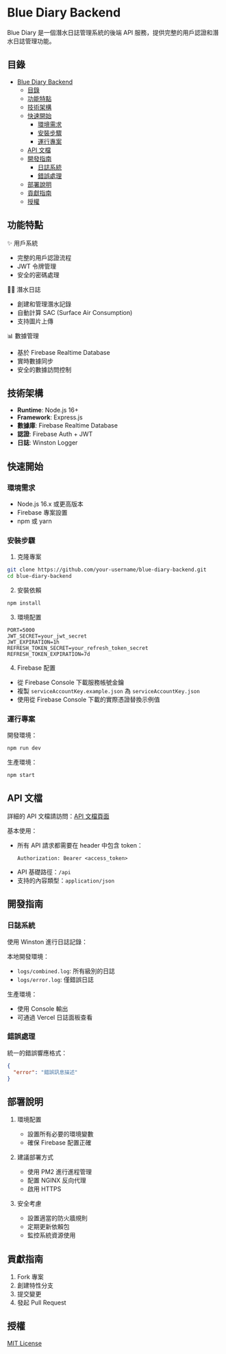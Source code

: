 # Blue Diary Backend

Blue Diary 是一個潛水日誌管理系統的後端 API 服務，提供完整的用戶認證和潛水日誌管理功能。

## 目錄

- [Blue Diary Backend](#blue-diary-backend)
  - [目錄](#目錄)
  - [功能特點](#功能特點)
  - [技術架構](#技術架構)
  - [快速開始](#快速開始)
    - [環境需求](#環境需求)
    - [安裝步驟](#安裝步驟)
    - [運行專案](#運行專案)
  - [API 文檔](#api-文檔)
  - [開發指南](#開發指南)
    - [日誌系統](#日誌系統)
    - [錯誤處理](#錯誤處理)
  - [部署說明](#部署說明)
  - [貢獻指南](#貢獻指南)
  - [授權](#授權)

## 功能特點

✨ 用戶系統

- 完整的用戶認證流程
- JWT 令牌管理
- 安全的密碼處理

🏊‍♂️ 潛水日誌

- 創建和管理潛水記錄
- 自動計算 SAC (Surface Air Consumption)
- 支持圖片上傳

📊 數據管理

- 基於 Firebase Realtime Database
- 實時數據同步
- 安全的數據訪問控制

## 技術架構

- **Runtime**: Node.js 16+
- **Framework**: Express.js
- **數據庫**: Firebase Realtime Database
- **認證**: Firebase Auth + JWT
- **日誌**: Winston Logger

## 快速開始

### 環境需求

- Node.js 16.x 或更高版本
- Firebase 專案設置
- npm 或 yarn

### 安裝步驟

1. 克隆專案

```bash
git clone https://github.com/your-username/blue-diary-backend.git
cd blue-diary-backend
```

2. 安裝依賴

```bash
npm install
```

3. 環境配置

```env
PORT=5000
JWT_SECRET=your_jwt_secret
JWT_EXPIRATION=1h
REFRESH_TOKEN_SECRET=your_refresh_token_secret
REFRESH_TOKEN_EXPIRATION=7d
```

4. Firebase 配置

- 從 Firebase Console 下載服務帳號金鑰
- 複製 `serviceAccountKey.example.json` 為 `serviceAccountKey.json`
- 使用從 Firebase Console 下載的實際憑證替換示例值

### 運行專案

開發環境：

```bash
npm run dev
```

生產環境：

```bash
npm start
```

## API 文檔

詳細的 API 文檔請訪問：[API 文檔頁面](./docs/api.html)

基本使用：

- 所有 API 請求都需要在 header 中包含 token：
  ```
  Authorization: Bearer <access_token>
  ```
- API 基礎路徑：`/api`
- 支持的內容類型：`application/json`

## 開發指南

### 日誌系統

使用 Winston 進行日誌記錄：

本地開發環境：

- `logs/combined.log`: 所有級別的日誌
- `logs/error.log`: 僅錯誤日誌

生產環境：

- 使用 Console 輸出
- 可通過 Vercel 日誌面板查看

### 錯誤處理

統一的錯誤響應格式：

```json
{
  "error": "錯誤訊息描述"
}
```

## 部署說明

1. 環境配置

   - 設置所有必要的環境變數
   - 確保 Firebase 配置正確

2. 建議部署方式

   - 使用 PM2 進行進程管理
   - 配置 NGINX 反向代理
   - 啟用 HTTPS

3. 安全考慮
   - 設置適當的防火牆規則
   - 定期更新依賴包
   - 監控系統資源使用

## 貢獻指南

1. Fork 專案
2. 創建特性分支
3. 提交變更
4. 發起 Pull Request

## 授權

[MIT License](LICENSE)
